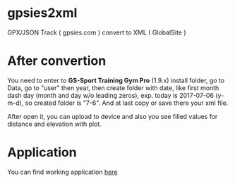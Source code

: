 # gpsies2xml
GPX/JSON Track ( gpsies.com ) convert to XML ( GlobalSite )

# After convertion
You need to enter to **GS-Sport Training Gym Pro** (1.9.x) install folder, go to Data, go to "user" then year, then create folder with date, like first month dash day (month and day w/o leading zeros), exp. today is 2017-07-06 (y-m-d), so created folder is "7-6". And at last copy or save there your xml file.

After open it, you can upload to device and also you see filled values for distance and elevation with plot.

# Application
You can find working application [here](http://cenkier.h2g.pl/apk/route/)
